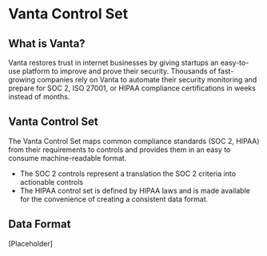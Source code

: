 # Vanta Control Set

## What is Vanta?

Vanta restores trust in internet businesses by giving startups an easy-to-use platform to improve and prove their security. Thousands of fast-growing companies rely on Vanta to automate their security monitoring and prepare for SOC 2, ISO 27001, or HIPAA compliance certifications in weeks instead of months.

## Vanta Control Set

The Vanta Control Set maps common compliance standards (SOC 2, HIPAA) from their requirements to controls and provides them in an easy to consume machine-readable format.

- The SOC 2 controls represent a translation the SOC 2 criteria into actionable controls
- The HIPAA control set is defined by HIPAA laws and is made available for the convenience of creating a consistent data format.

## Data Format

[Placeholder]
